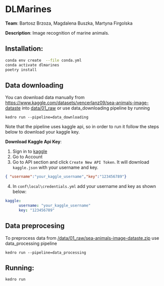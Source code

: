 # DLMarines 
**Team**: Bartosz Brzoza, Magdalena Buszka, Martyna Firgolska

**Description**: Image recognition of marine animals.

## Installation:
```bash
conda env create  --file conda.yml
conda activate dlmarines
poetry install
```

## Data downloading
You can download data manually from https://www.kaggle.com/datasets/vencerlanz09/sea-animals-image-dataste into [data/01_raw](./data/01_raw) or use data_downloading pipeline by running
```
kedro run --pipeline=data_downloading
```
Note that the pipeline uses kaggle api, so in order to run it follow the steps below to download your kaggle key.

**Download Kaggle Api Key**:
1. Sign in to [kaggle](https://www.kaggle.com/)
2. Go to Account
3. Go to API section and click `Create New API Token`. It will download `kaggle.json` with your username and key.
```json
{ "username":"your_kaggle_username","key":"123456789"}
```
4. In `conf\local\credentials.yml` add your username and key as shown below:
```yml
kaggle:
      username: "your_kaggle_username"
      key: "123456789"
```
## Data preprocesing
To preprocess data from [/data/01_raw/sea-animals-image-dataste.zip](./data/01_raw/sea-animals-image-dataste.zip) use data_processing pipeline
```
kedro run --pipeline=data_processing
```

## Running:
```
kedro run
```
